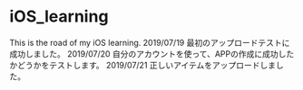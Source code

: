 # iOS_learning
This is the road of my iOS learning.
2019/07/19 最初のアップロードテストに成功しました。
2019/07/20 自分のアカウントを使って、APPの作成に成功したかどうかをテストします。
2019/07/21 正しいアイテムをアップロードしました。
